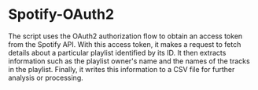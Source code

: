# Spotify-OAuth2
The script uses the OAuth2 authorization flow to obtain an access token from the Spotify API. With this access token, it makes a request to fetch details about a particular playlist identified by its ID. It then extracts information such as the playlist owner's name and the names of the tracks in the playlist. Finally, it writes this information to a CSV file for further analysis or processing.


